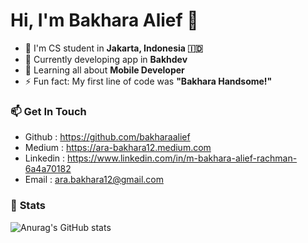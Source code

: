 # Hi, I'm Bakhara Alief :wave:

- :round_pushpin: I'm CS student in **Jakarta, Indonesia :indonesia:**
- :telescope: Currently developing app in **Bakhdev**
- :iphone: Learning all about **Mobile Developer**
- ⚡ Fun fact: My first line of code was **"Bakhara Handsome!"**

### :mailbox: **Get In Touch**

- Github : https://github.com/bakharaalief
- Medium : https://ara-bakhara12.medium.com
- Linkedin : https://www.linkedin.com/in/m-bakhara-alief-rachman-6a4a70182
- Email : ara.bakhara12@gmail.com

### :battery: **Stats**

![Anurag's GitHub stats](https://github-readme-stats.vercel.app/api?username=bakharaalief&show_icons=true&theme=algolia)
